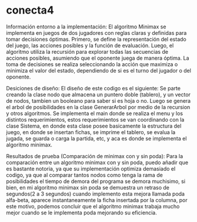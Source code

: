 # conecta4

Información entorno a la implementación:
El algoritmo Minimax se implementa en juegos de dos jugadores con reglas claras y definidas para tomar decisiones óptimas. Primero, se define la representación del estado del juego, las acciones posibles y la función de evaluación. Luego, el algoritmo utiliza la recursión para explorar todas las secuencias de acciones posibles, asumiendo que el oponente juega de manera óptima.
La toma de decisiones se realiza seleccionando la acción que maximiza o minimiza el valor del estado, dependiendo de si es el turno del jugador o del oponente.

Desiciones de diseño:
El diseño de este codigo es el siguiente: Se parte creando la clase nodo que almacena un puntero doble (tablero), y un vector de nodos, tambien un booleano para saber si es hoja o no.
Luego se genera el arbol de posibilidades en la clase GenerarArbol por medio de la recursion y otros algoritmos.
Se implementa el main donde se realiza el menu y los distintos requerimientos, estos requerimientos se van coordinando con la clase Sistema, en donde esta clase posee basicamente la estructura del juego, en donde se insertan fichas, se imprime el tablero, se evalua la jugada, se guarda o carga la partida, etc, y aca es donde se implementa el algoritmo minimax.

Resultados de prueba (Comparación de minimax con y sin poda):
Para la comparación entre un algoritmo minimax con y sin poda, puedo añadir que es bastante notoria, ya que su implementación optimiza demasiado el codigo, ya que al comparar tantos nodos como tenga la rama de posibilidades el tiempo de demora del programa se demora muchisimo, si bien, en mi algoritmo minimax sin poda se demuestra un retraso de segundos(2 a 3 segundos) cuando implemento esta mejora llamada poda alfa-beta, aparece instantaneamente la ficha insertada por la columna, por este motivo, podemos concluir que el algoritmo minimax trabaja mucho mejor cuando se le implementa poda mejorando su eficiencia.

